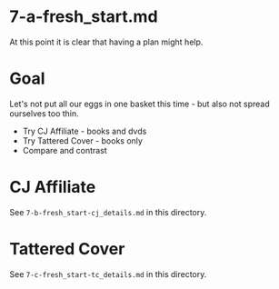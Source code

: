 
# 7-a-fresh_start.md

At this point it is clear that having a plan might help.

# Goal

Let's not put all our eggs in one basket this time - but also not
spread ourselves too thin.

- Try CJ Affiliate - books and dvds
- Try Tattered Cover - books only
- Compare and contrast

# CJ Affiliate

See `7-b-fresh_start-cj_details.md` in this directory.

# Tattered Cover

See `7-c-fresh_start-tc_details.md` in this directory.


